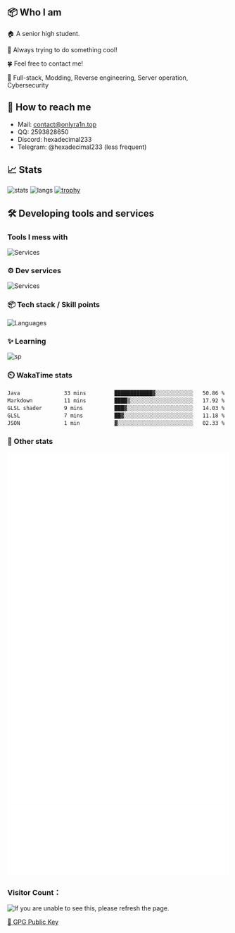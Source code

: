 ## 📦 Who I am

🏠 A senior high student.

🚀 Always trying to do something cool!

🍀 Feel free to contact me!

🛜 Full-stack, Modding, Reverse engineering, Server operation, Cybersecurity

## 📱 How to reach me

- Mail: [contact@onlyra1n.top](mailto:contact@onlyra1n.top)
- QQ: 2593828650
- Discord: hexadecimal233
- Telegram: @hexadecimal233 (less frequent)

## 📈 Stats

![stats](https://github-readme-stats.vercel.app/api?username=hexadecimal233&theme=dracula&show_icons=true)
![langs](https://github-readme-stats.vercel.app/api/top-langs/?username=hexadecimal233&theme=dracula&layout=compact)
[![trophy](https://github-profile-trophy.vercel.app/?username=hexadecimal233)](https://github.com/ryo-ma/github-profile-trophy)

## 🛠️ Developing tools and services

### Tools I mess with

![Services](https://skillicons.dev/icons?i=pnpm,git,gradle,idea,visualstudio,vscode,ai,pr,ae,ps)

### ⚙ Dev services

![Services](https://skillicons.dev/icons?i=github,vercel,cloudflare,gradle,githubactions,figma)

### 📦 Tech stack / Skill points

![Languages](https://skillicons.dev/icons?i=java,html,css,js,typescript,vue,py,cs,rust,arduino,regex)

### ✨ Learning

![sp](https://skillicons.dev/icons?i=gcp,nginx,mongodb,blender,cpp,cmake,godot,ae,ps,pr,unity,mysql)

### ⏲️ WakaTime stats

<!--START_SECTION:waka-->

```txt
Java              33 mins         ████████████▓░░░░░░░░░░░░   50.86 %
Markdown          11 mins         ████▒░░░░░░░░░░░░░░░░░░░░   17.92 %
GLSL shader       9 mins          ███▓░░░░░░░░░░░░░░░░░░░░░   14.03 %
GLSL              7 mins          ██▓░░░░░░░░░░░░░░░░░░░░░░   11.18 %
JSON              1 min           ▓░░░░░░░░░░░░░░░░░░░░░░░░   02.33 %
```

<!--END_SECTION:waka-->

### 🎵 Other stats

![netease](https://github.com/hexadecimal233/netease-cloud-music-card/blob/main/card.svg)
![steam](./metrics.plugin.steam.svg)

<h3>Visitor Count：</h3>
<img src="https://moe-counter.glitch.me/get/@6475578645547358?theme=moebooru" alt="If you are unable to see this, please refresh the page.">

[🔑 GPG Public Key](https://github.com/hexadecimal233.gpg)
